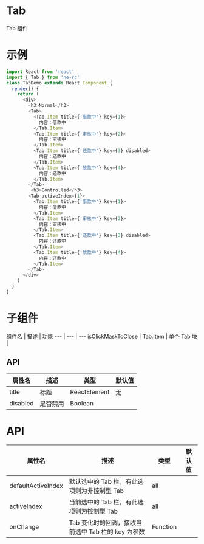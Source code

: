 # Tab
Tab 组件

# 示例
```js
import React from 'react'
import { Tab } from 'ne-rc'
class TabDemo extends React.Component {
  render() {
    return (
      <div>
        <h3>Normal</h3>
        <Tab>
          <Tab.Item title={'借款中'} key={1}>
            内容：借款中
          </Tab.Item>
          <Tab.Item title={'审核中'} key={2}>
            内容：审核中
          </Tab.Item>
          <Tab.Item title={'还款中'} key={3} disabled>
            内容：还款中
          </Tab.Item>
          <Tab.Item title={'放款中'} key={4}>
            内容：还款中
          </Tab.Item>
        </Tab>
         <h3>Controlled</h3>
        <Tab activeIndex={1}>
          <Tab.Item title={'借款中'} key={1}>
            内容：借款中
          </Tab.Item>
          <Tab.Item title={'审核中'} key={2}>
            内容：审核中
          </Tab.Item>
          <Tab.Item title={'还款中'} key={3} disabled>
            内容：还款中
          </Tab.Item>
          <Tab.Item title={'放款中'} key={4}>
            内容：还款中
          </Tab.Item>
        </Tab>
      </div>
    )
  }
}

```

# 子组件
组件名 | 描述 | 功能
--- | --- | --- isClickMaskToClose | Tab.Item | 单个 Tab 块 | 
## API
属性名 | 描述 | 类型 | 默认值
--- | --- | --- | ---
title | 标题 | ReactElement | 无
disabled | 是否禁用 | Boolean | 
# API
属性名 | 描述 | 类型 | 默认值
--- | --- | --- | ---
defaultActiveIndex | 默认选中的 Tab 栏，有此选项则为非控制型 Tab | all | 
activeIndex | 当前选中的 Tab 栏，有此选项则为控制型 Tab | all |
onChange | Tab 变化时的回调，接收当前选中 Tab 栏的 key 为参数 | Function | 
